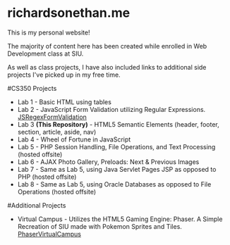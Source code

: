 richardsonethan.me
============
This is my personal website! 

The majority of content here has been created while enrolled in Web Development class at SIU.

As well as class projects, I have also included links to additional side projects I've picked up in my free time.

#CS350 Projects
*  Lab 1 - Basic HTML using tables
*  Lab 2 - JavaScript Form Validation utilizing Regular Expressions. [JSRegexFormValidation](https://github.com/ethanx94/JSRegexFormValidation)
*  Lab 3 **(This Repository)** - HTML5 Semantic Elements (header, footer, section, article, aside, nav)
*	Lab 4 - Wheel of Fortune in JavaScript
* 	Lab 5 - PHP Session Handling, File Operations, and Text Processing (hosted offsite)
* 	Lab 6 - AJAX Photo Gallery, Preloads: Next & Previous Images
* 	Lab 7 - Same as Lab 5, using Java Servlet Pages JSP as opposed to PHP (hosted offsite)
*  Lab 8 - Same as Lab 5, using Oracle Databases as opposed to File Operations (hosted offsite)


#Additional Projects
*  Virtual Campus - Utilizes the HTML5 Gaming Engine: Phaser. A Simple Recreation of SIU made with Pokemon Sprites and Tiles. [PhaserVirtualCampus](https://github.com/ethanx94/PhaserVirutalCampus)